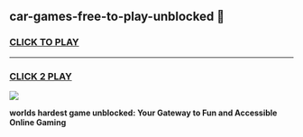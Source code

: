 
## car-games-free-to-play-unblocked 👋
<h3>
<a href="https://premium.freeplayer.one?title=car-games-free-to-play-unblocked&ref=14F">CLICK TO PLAY</a></h3>
<hr>

<h3>
<a href="https://premium.freeplayer.one?title=car-games-free-to-play-unblocked&ref=14F">CLICK 2 PLAY</a>
  
</h3>

<a href="https://premium.freeplayer.one?title=car-games-free-to-play-unblocked&ref=12F/"><img src="https://clearcache.store/games.png"></a>


**worlds hardest game unblocked: Your Gateway to Fun and Accessible Online Gaming**
